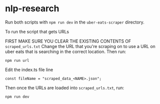 # nlp-research

Run both scripts with `npm run dev` in the `uber-eats-scraper` directory.

To run the script that gets URLs

FIRST MAKE SURE YOU CLEAR THE EXISTING CONTENTS OF `scraped_urls.txt`
Change the URL that you're scraping on to use a URL on uber eats that is searching in the correct location.
Then run:

```
npm run url
```

Edit the index.ts file line 

```
const fileName = "scraped_data_<NAME>.json";
```

Then once the URLs are loaded into `scraped_urls.txt`, run:

```
npm run dev
```